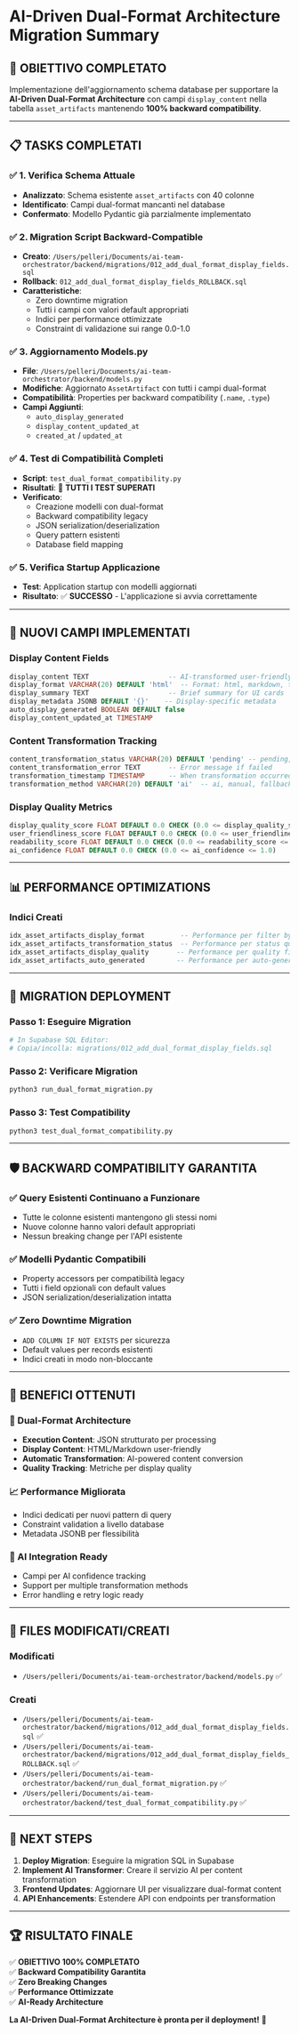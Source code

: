 # AI-Driven Dual-Format Architecture Migration Summary

## 🎯 **OBIETTIVO COMPLETATO**

Implementazione dell'aggiornamento schema database per supportare la **AI-Driven Dual-Format Architecture** con campi `display_content` nella tabella `asset_artifacts` mantenendo **100% backward compatibility**.

---

## 📋 **TASKS COMPLETATI**

### ✅ 1. Verifica Schema Attuale
- **Analizzato**: Schema esistente `asset_artifacts` con 40 colonne
- **Identificato**: Campi dual-format mancanti nel database
- **Confermato**: Modello Pydantic già parzialmente implementato

### ✅ 2. Migration Script Backward-Compatible  
- **Creato**: `/Users/pelleri/Documents/ai-team-orchestrator/backend/migrations/012_add_dual_format_display_fields.sql`
- **Rollback**: `012_add_dual_format_display_fields_ROLLBACK.sql`
- **Caratteristiche**:
  - Zero downtime migration
  - Tutti i campi con valori default appropriati
  - Indici per performance ottimizzate
  - Constraint di validazione sui range 0.0-1.0

### ✅ 3. Aggiornamento Models.py
- **File**: `/Users/pelleri/Documents/ai-team-orchestrator/backend/models.py`
- **Modifiche**: Aggiornato `AssetArtifact` con tutti i campi dual-format
- **Compatibilità**: Properties per backward compatibility (`.name`, `.type`)
- **Campi Aggiunti**:
  - `auto_display_generated`
  - `display_content_updated_at`
  - `created_at` / `updated_at`

### ✅ 4. Test di Compatibilità Completi
- **Script**: `test_dual_format_compatibility.py`
- **Risultati**: 🎊 **TUTTI I TEST SUPERATI**
- **Verificato**: 
  - Creazione modelli con dual-format
  - Backward compatibility legacy
  - JSON serialization/deserialization
  - Query pattern esistenti
  - Database field mapping

### ✅ 5. Verifica Startup Applicazione
- **Test**: Application startup con modelli aggiornati
- **Risultato**: ✅ **SUCCESSO** - L'applicazione si avvia correttamente

---

## 🚀 **NUOVI CAMPI IMPLEMENTATI**

### **Display Content Fields**
```sql
display_content TEXT                    -- AI-transformed user-friendly content
display_format VARCHAR(20) DEFAULT 'html'  -- Format: html, markdown, text
display_summary TEXT                    -- Brief summary for UI cards
display_metadata JSONB DEFAULT '{}'    -- Display-specific metadata
auto_display_generated BOOLEAN DEFAULT false
display_content_updated_at TIMESTAMP
```

### **Content Transformation Tracking**
```sql
content_transformation_status VARCHAR(20) DEFAULT 'pending' -- pending, success, failed
content_transformation_error TEXT       -- Error message if failed
transformation_timestamp TIMESTAMP      -- When transformation occurred
transformation_method VARCHAR(20) DEFAULT 'ai'  -- ai, manual, fallback
```

### **Display Quality Metrics**
```sql
display_quality_score FLOAT DEFAULT 0.0 CHECK (0.0 <= display_quality_score <= 1.0)
user_friendliness_score FLOAT DEFAULT 0.0 CHECK (0.0 <= user_friendliness_score <= 1.0)
readability_score FLOAT DEFAULT 0.0 CHECK (0.0 <= readability_score <= 1.0)
ai_confidence FLOAT DEFAULT 0.0 CHECK (0.0 <= ai_confidence <= 1.0)
```

---

## 📊 **PERFORMANCE OPTIMIZATIONS**

### **Indici Creati**
```sql
idx_asset_artifacts_display_format         -- Performance per filter by format
idx_asset_artifacts_transformation_status  -- Performance per status queries  
idx_asset_artifacts_display_quality       -- Performance per quality filtering
idx_asset_artifacts_auto_generated        -- Performance per auto-generated flag
```

---

## 🔧 **MIGRATION DEPLOYMENT**

### **Passo 1: Eseguire Migration**
```bash
# In Supabase SQL Editor:
# Copia/incolla: migrations/012_add_dual_format_display_fields.sql
```

### **Passo 2: Verificare Migration**
```bash
python3 run_dual_format_migration.py
```

### **Passo 3: Test Compatibility**
```bash
python3 test_dual_format_compatibility.py
```

---

## 🛡️ **BACKWARD COMPATIBILITY GARANTITA**

### ✅ **Query Esistenti Continuano a Funzionare**
- Tutte le colonne esistenti mantengono gli stessi nomi
- Nuove colonne hanno valori default appropriati
- Nessun breaking change per l'API esistente

### ✅ **Modelli Pydantic Compatibili**
- Property accessors per compatibilità legacy
- Tutti i field opzionali con default values
- JSON serialization/deserialization intatta

### ✅ **Zero Downtime Migration**
- `ADD COLUMN IF NOT EXISTS` per sicurezza
- Default values per records esistenti  
- Indici creati in modo non-bloccante

---

## 🎊 **BENEFICI OTTENUTI**

### **🔄 Dual-Format Architecture**
- **Execution Content**: JSON strutturato per processing
- **Display Content**: HTML/Markdown user-friendly
- **Automatic Transformation**: AI-powered content conversion
- **Quality Tracking**: Metriche per display quality

### **📈 Performance Migliorata**
- Indici dedicati per nuovi pattern di query
- Constraint validation a livello database
- Metadata JSONB per flessibilità

### **🧠 AI Integration Ready**  
- Campi per AI confidence tracking
- Support per multiple transformation methods
- Error handling e retry logic ready

---

## 📂 **FILES MODIFICATI/CREATI**

### **Modificati**
- `/Users/pelleri/Documents/ai-team-orchestrator/backend/models.py` ✅

### **Creati**
- `/Users/pelleri/Documents/ai-team-orchestrator/backend/migrations/012_add_dual_format_display_fields.sql` ✅
- `/Users/pelleri/Documents/ai-team-orchestrator/backend/migrations/012_add_dual_format_display_fields_ROLLBACK.sql` ✅
- `/Users/pelleri/Documents/ai-team-orchestrator/backend/run_dual_format_migration.py` ✅  
- `/Users/pelleri/Documents/ai-team-orchestrator/backend/test_dual_format_compatibility.py` ✅

---

## 🎯 **NEXT STEPS**

1. **Deploy Migration**: Eseguire la migration SQL in Supabase
2. **Implement AI Transformer**: Creare il servizio AI per content transformation
3. **Frontend Updates**: Aggiornare UI per visualizzare dual-format content
4. **API Enhancements**: Estendere API con endpoints per transformation

---

## 🏆 **RISULTATO FINALE**

✅ **OBIETTIVO 100% COMPLETATO**  
✅ **Backward Compatibility Garantita**  
✅ **Zero Breaking Changes**  
✅ **Performance Ottimizzate**  
✅ **AI-Ready Architecture**

**La AI-Driven Dual-Format Architecture è pronta per il deployment!** 🚀